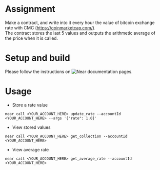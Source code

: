 # Assignment

Make a contract, and write into it every hour the value of bitcoin exchange rate with CMC (https://coinmarketcap.com/).  
The contract stores the last 5 values and outputs the arithmetic average of the price when it is called.


# Setup and build
Please follow the instructions on ![Near documentation](https://docs.near.org/docs/develop/contracts/rust/intro) pages.


# Usage

* Store a rate value

```
near call <YOUR_ACCOUNT_HERE> update_rate --accountId <YOUR_ACCOUNT_HERE> --args '{"rate": 1.0}'
```

* View stored values

```
near call <YOUR_ACCOUNT_HERE> get_collection --accountId <YOUR_ACCOUNT_HERE>
```

* View average rate

```
near call <YOUR_ACCOUNT_HERE> get_average_rate --accountId <YOUR_ACCOUNT_HERE>
```
